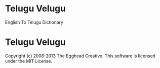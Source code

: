 Telugu Velugu
=============

English To Telugu Dictionary


Telugu Velugu
=============

Copyright (c) 2008-2013 The Egghead Creative. This software is licensed under the MIT License.
